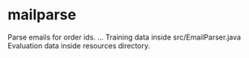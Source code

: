 # mailparse
Parse emails for order ids.
...
Training data inside src/EmailParser.java
Evaluation data inside resources directory.
